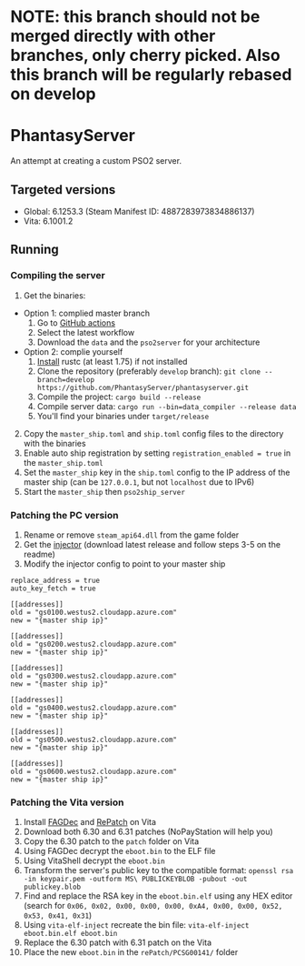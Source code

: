 # NOTE: this branch should not be merged directly with other branches, only cherry picked. Also this branch will be regularly rebased on develop

# PhantasyServer

An attempt at creating a custom PSO2 server.

## Targeted versions

 * Global: 6.1253.3 (Steam Manifest ID: 4887283973834886137)
 * Vita: 6.1001.2

## Running
### Compiling the server

 1) Get the binaries:
   - Option 1: complied master branch
     1) Go to [GitHub actions](https://github.com/PhantasyServer/phantasyserver/actions/workflows/build.yml?query=branch%3Amaster)
     2) Select the latest workflow
     3) Download the `data` and the `pso2server` for your architecture
   - Option 2: complie yourself
     1) [Install](https://www.rust-lang.org/learn/get-started) rustc (at least 1.75) if not installed
     2) Clone the repository (preferably `develop` branch): `git clone --branch=develop https://github.com/PhantasyServer/phantasyserver.git`
     3) Compile the project: `cargo build --release`
     4) Compile server data: `cargo run --bin=data_compiler --release data`
     5) You'll find your binaries under `target/release`
 2) Copy the `master_ship.toml` and `ship.toml` config files to the directory with the binaries
 3) Enable auto ship registration by setting `registration_enabled = true` in the `master_ship.toml`
 4) Set the `master_ship` key in the `ship.toml` config to the IP address of the master ship (can be `127.0.0.1`, but not `localhost` due to IPv6)
 5) Start the `master_ship` then `pso2ship_server`

### Patching the PC version

 1) Rename or remove `steam_api64.dll` from the game folder
 2) Get the [injector](https://github.com/PhantasyServer/pso2-rsa-injector-classic) (download latest release and follow steps 3-5 on the readme)
 3) Modify the injector config to point to your master ship
```
replace_address = true
auto_key_fetch = true

[[addresses]]
old = "gs0100.westus2.cloudapp.azure.com"
new = "{master ship ip}"

[[addresses]]
old = "gs0200.westus2.cloudapp.azure.com"
new = "{master ship ip}"

[[addresses]]
old = "gs0300.westus2.cloudapp.azure.com"
new = "{master ship ip}"

[[addresses]]
old = "gs0400.westus2.cloudapp.azure.com"
new = "{master ship ip}"

[[addresses]]
old = "gs0500.westus2.cloudapp.azure.com"
new = "{master ship ip}"

[[addresses]]
old = "gs0600.westus2.cloudapp.azure.com"
new = "{master ship ip}"
```

### Patching the Vita version

 1) Install [FAGDec](https://github.com/TeamFAPS/PSVita-RE-tools) and [RePatch](https://github.com/dots-tb/rePatch-reDux0) on Vita
 2) Download both 6.30 and 6.31 patches (NoPayStation will help you)
 3) Copy the 6.30 patch to the `patch` folder on Vita
 4) Using FAGDec decrypt the `eboot.bin` to the ELF file
 5) Using VitaShell decrypt the `eboot.bin`
 6) Transform the server's public key to the compatible format: `openssl rsa -in keypair.pem -outform MS\ PUBLICKEYBLOB -pubout -out publickey.blob`
 7) Find and replace the RSA key in the `eboot.bin.elf` using any HEX editor (search for `0x06, 0x02, 0x00, 0x00, 0x00, 0xA4, 0x00, 0x00, 0x52, 0x53, 0x41, 0x31`)
 8) Using `vita-elf-inject` recreate the bin file: `vita-elf-inject eboot.bin.elf eboot.bin`
 9) Replace the 6.30 patch with 6.31 patch on the Vita
 10) Place the new `eboot.bin` in the `rePatch/PCSG00141/` folder
